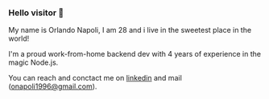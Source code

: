 ### Hello visitor 👋

My name is Orlando Napoli, I am 28 and i live in the sweetest place in the world!

I'm a proud work-from-home backend dev with 4 years of experience in the magic Node.js. 

You can reach and conctact me on [linkedin](https://www.linkedin.com/in/orlando-napoli-173600177/) and mail (onapoli1996@gmail.com).
<!--
**onapoli96/onapoli96** is a ✨ _special_ ✨ repository because its `README.md` (this file) appears on your GitHub profile.

Here are some ideas to get you started:

- 🔭 I’m currently working on ...
- 🌱 I’m currently learning ...
- 👯 I’m looking to collaborate on ...
- 🤔 I’m looking for help with ...
- 💬 Ask me about ...
- 📫 How to reach me: ...
- 😄 Pronouns: ...
- ⚡ Fun fact: ...
-->
